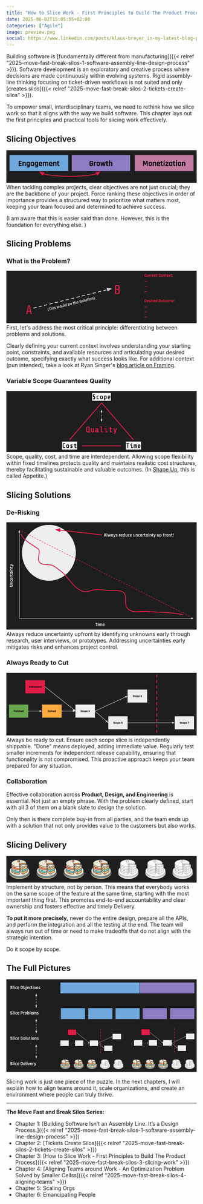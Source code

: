 ```yaml
---
title: "How to Slice Work - First Principles to Build The Product Process"
date: 2025-06-02T15:05:55+02:00
categories: ["Agile"]
image: preview.png
social: https://www.linkedin.com/posts/klaus-breyer_in-my-latest-blog-post-i-share-how-to-slice-activity-7335657338063802368-WdnR?
---
```


Building software is [fundamentally different from manufacturing]({{< relref "2025-move-fast-break-silos-1-software-assembly-line-design-process" >}}). Software development is an exploratory and creative process where decisions are made continuously within evolving systems. Rigid assembly-line thinking focusing on ticket-driven workflows is not suited and only [creates silos]({{< relref "2025-move-fast-break-silos-2-tickets-create-silos" >}}).

To empower small, interdisciplinary teams, we need to rethink how we slice work so that it aligns with the way we build software. This chapter lays out the first principles and practical tools for slicing work effectively.

## Slicing Objectives

![objectives.png](objectives.png)
When tackling complex projects, clear objectives are not just crucial; they are the backbone of your project. Force ranking these objectives in order of importance provides a structured way to prioritize what matters most, keeping your team focused and determined to achieve success.

(I am aware that this is easier said than done. However, this is the foundation for everything else. )

## Slicing Problems

### What is the Problem?

![contextoutcome.png](contextoutcome.png)
First, let's address the most critical principle: differentiating between problems and solutions.

Clearly defining your current context involves understanding your starting point, constraints, and available resources and articulating your desired outcome, specifying exactly what success looks like. For additional context (pun intended), take a look at Ryan Singer's [blog article on Framing](https://www.ryansinger.co/framing/).

### Variable Scope Guarantees Quality

![quality.png](quality.png)
Scope, quality, cost, and time are interdependent. Allowing scope flexibility within fixed timelines protects quality and maintains realistic cost structures, thereby facilitating sustainable and valuable outcomes. (In [Shape Up](https://basecamp.com/shapeup/1.2-chapter-03), this is called Appetite.)

## Slicing Solutions

### De-Risking

![uncertainty.png](uncertainty.png)
Always reduce uncertainty upfront by identifying unknowns early through research, user interviews, or prototypes. Addressing uncertainties early mitigates risks and enhances project control.

### Always Ready to Cut

![scopes.png](scopes.png)
Always be ready to cut. Ensure each scope slice is independently shippable. "Done" means deployed, adding immediate value. Regularly test smaller increments for independent release capability, ensuring that functionality is not compromised. This proactive approach keeps your team prepared for any situation.

### Collaboration

Effective collaboration across **Product, Design, and Engineering** is essential. Not just an empty phrase. With the problem clearly defined, start with all 3 of them on a blank slate to design the solution.

Only then is there complete buy-in from all parties, and the team ends up with a solution that not only provides value to the customers but also works.

## Slicing Delivery

![cake.png](cake.png)
Implement by structure, not by person. This means that everybody works on the same scope of the feature at the same time, starting with the most important thing first. This promotes end-to-end accountability and clear ownership and fosters effective and timely Delivery.

**To put it more precisely,** never do the entire design, prepare all the APIs, and perform the integration and all the testing at the end. The team will always run out of time or need to make tradeoffs that do not align with the strategic intention.

Do it scope by scope.

## The Full Pictures

![work.png](work.png)

Slicing work is just one piece of the puzzle. In the next chapters, I will explain how to align teams around it, scale organizations, and create an environment where people can truly thrive.

---

**The Move Fast and Break Silos Series:**

- Chapter 1: [Building Software Isn’t an Assembly Line. It’s a Design Process.]({{< relref "2025-move-fast-break-silos-1-software-assembly-line-design-process" >}})
- Chapter 2: [Tickets Create Silos]({{< relref "2025-move-fast-break-silos-2-tickets-create-silos" >}})
- Chapter 3: [How to Slice Work - First Principles to Build The Product Process]({{< relref "2025-move-fast-break-silos-3-slicing-work" >}})
- Chapter 4: [Aligning Teams around Work - An Optimization Problem Solved by Smaller Cellss]({{< relref "2025-move-fast-break-silos-4-aligning-teams" >}})
- Chapter 5: Scaling Orgs
- Chapter 6: Emancipating People
